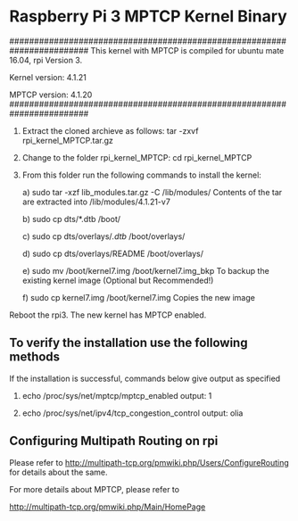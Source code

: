 # Raspberry Pi 3 MPTCP Kernel Binary

########################################################################
This kernel with MPTCP is compiled for ubuntu mate 16.04, rpi Version 3.

Kernel version: 4.1.21

MPTCP version: 4.1.20
########################################################################

1) Extract the cloned archieve as follows:
	tar -zxvf rpi_kernel_MPTCP.tar.gz

2) Change to the folder rpi_kernel_MPTCP:
	cd rpi_kernel_MPTCP

3) From this folder run the following commands to install the kernel:

	a) sudo tar -xzf lib_modules.tar.gz -C /lib/modules/
   		Contents of the tar are extracted into /lib/modules/4.1.21-v7

	b) sudo cp dts/*.dtb /boot/

	c) sudo cp dts/overlays/*.dtb* /boot/overlays/

	d) sudo cp dts/overlays/README /boot/overlays/

	e) sudo mv /boot/kernel7.img /boot/kernel7.img_bkp
		To backup the existing kernel image (Optional but Recommended!)

	f) sudo cp kernel7.img /boot/kernel7.img
		Copies the new image

Reboot the rpi3. The new kernel has MPTCP enabled.


To verify the installation use the following methods
-----------------------------------------------------

If the installation is successful, commands below give output as specified

1) echo /proc/sys/net/mptcp/mptcp_enabled
 output: 1

2) echo /proc/sys/net/ipv4/tcp_congestion_control
 output: olia


Configuring Multipath Routing on rpi 
------------------------------------

Please refer to http://multipath-tcp.org/pmwiki.php/Users/ConfigureRouting for details about the same.

For more details about MPTCP, please refer to 

http://multipath-tcp.org/pmwiki.php/Main/HomePage
